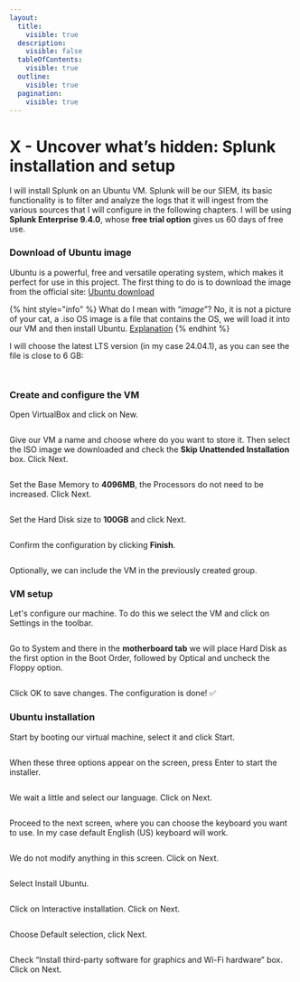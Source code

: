```yaml
---
layout:
  title:
    visible: true
  description:
    visible: false
  tableOfContents:
    visible: true
  outline:
    visible: true
  pagination:
    visible: true
---
```


# X - Uncover what’s hidden: Splunk installation and setup

I will install Splunk on an Ubuntu VM. Splunk will be our SIEM, its basic functionality is to filter and analyze the logs that it will ingest from the various sources that I will configure in the following chapters. I will be using **Splunk Enterprise 9.4.0**, whose **free trial option** gives us 60 days of free use.

### Download of Ubuntu image

Ubuntu is a powerful, free and versatile operating system, which makes it perfect for use in this project. The first thing to do is to download the image from the official site: [Ubuntu download](https://ubuntu.com/download/desktop)

{% hint style="info" %}
What do I mean with “_image_”? No, it is not a picture of your cat, a .iso OS image is a file that contains the OS, we will load it into our VM and then install Ubuntu. [Explanation](https://stackoverflow.com/questions/62282399/what-is-an-os-image-and-vm-image-in-short-i-would-need-to-understand-in-more-v)
{% endhint %}

I will choose the latest LTS version (in my case 24.04.1), as you can see the file is close to 6 GB:

<figure><img src="../../.gitbook/assets/image (10) (1).png" alt=""><figcaption></figcaption></figure>

<figure><img src="../../.gitbook/assets/image (1) (2).png" alt=""><figcaption></figcaption></figure>

### Create and configure the VM

Open VirtualBox and click on New.

<figure><img src="../../.gitbook/assets/image (2) (1) (1) (1).png" alt=""><figcaption></figcaption></figure>

Give our VM a name and choose where do you want to store it. Then select the ISO image we downloaded and check the **Skip Unattended Installation** box. Click Next.

<figure><img src="../../.gitbook/assets/image (3) (2).png" alt=""><figcaption></figcaption></figure>

Set the Base Memory to **4096MB**, the Processors do not need to be increased. Click Next.

<figure><img src="../../.gitbook/assets/image (4) (1) (1) (1).png" alt=""><figcaption></figcaption></figure>

Set the Hard Disk size to **100GB** and click Next.

<figure><img src="../../.gitbook/assets/image (5) (2).png" alt=""><figcaption></figcaption></figure>

Confirm the configuration by clicking **Finish**.

<figure><img src="../../.gitbook/assets/image (6) (2).png" alt=""><figcaption></figcaption></figure>

Optionally, we can include the VM in the previously created group.

### VM setup

Let's configure our machine. To do this we select the VM and click on Settings in the toolbar.

<figure><img src="../../.gitbook/assets/image (7) (1) (1).png" alt=""><figcaption></figcaption></figure>

Go to System and there in the **motherboard tab** we will place Hard Disk as the first option in the Boot Order, followed by Optical and uncheck the Floppy option.

<figure><img src="../../.gitbook/assets/image (8) (1) (1).png" alt=""><figcaption></figcaption></figure>

Click OK to save changes. The configuration is done! ✅

### Ubuntu installation

Start by booting our virtual machine, select it and click Start.

<figure><img src="../../.gitbook/assets/image (9) (1) (1).png" alt=""><figcaption></figcaption></figure>

When these three options appear on the screen, press Enter to start the installer.

<figure><img src="../../.gitbook/assets/image (10) (1) (1).png" alt=""><figcaption></figcaption></figure>

We wait a little and select our language. Click on Next.

<figure><img src="../../.gitbook/assets/image (11) (1) (1).png" alt=""><figcaption></figcaption></figure>

Proceed to the next screen, where you can choose the keyboard you want to use. In my case default English (US) keyboard will work.

<figure><img src="../../.gitbook/assets/image (12) (1) (1).png" alt=""><figcaption></figcaption></figure>

We do not modify anything in this screen. Click on Next.

<figure><img src="../../.gitbook/assets/image (13) (1) (1).png" alt=""><figcaption></figcaption></figure>

Select Install Ubuntu.

<figure><img src="../../.gitbook/assets/image (14) (1).png" alt=""><figcaption></figcaption></figure>

Click on Interactive installation. Click on Next.

<figure><img src="../../.gitbook/assets/image (15) (1).png" alt=""><figcaption></figcaption></figure>

Choose Default selection, click Next.

<figure><img src="../../.gitbook/assets/image (16) (1).png" alt=""><figcaption></figcaption></figure>

Check “Install third-party software for graphics and Wi-Fi hardware” box. Click on Next.

<figure><img src="../../.gitbook/assets/image (17) (1).png" alt=""><figcaption></figcaption></figure>













